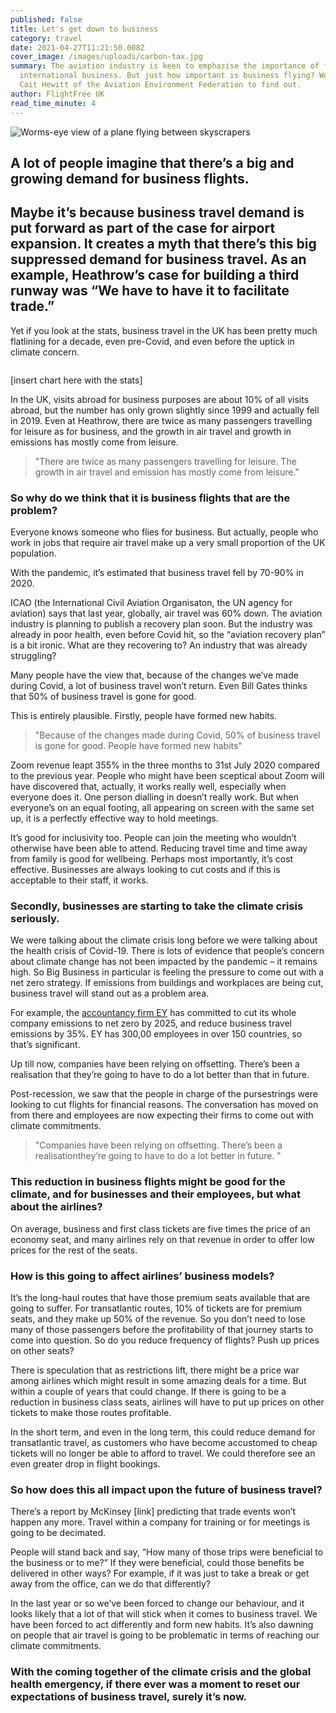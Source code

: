 ```yaml
---
published: false
title: Let's get down to business
category: travel
date: 2021-04-27T11:21:50.008Z
cover_image: /images/uploads/carbon-tax.jpg
summary: The aviation industry is keen to emphasise the importance of flying for
  international business. But just how important is business flying? We talk to
  Cait Hewitt of the Aviation Environment Federation to find out.
author: FlightFree UK
read_time_minute: 4
---
```

![Worms-eye view of a plane flying between skyscrapers](/images/uploads/carbon-tax.jpg)

## A lot of people imagine that there’s a big and growing demand for business flights.

## Maybe it’s because business travel demand is put forward as part of the case for airport expansion. It creates a myth that there’s this big suppressed demand for business travel. As an example, Heathrow’s case for building a third runway was “We have to have it to facilitate trade.” 

Yet if you look at the stats, business travel in the UK has been pretty much flatlining for a decade, even pre-Covid, and even before the uptick in climate concern.

![]()

\[insert chart here with the stats]

In the UK, visits abroad for business purposes are about 10% of all visits abroad, but the number has only grown slightly since 1999 and actually fell in 2019. Even at Heathrow, there are twice as many passengers travelling for leisure as for business, and the growth in air travel and growth in emissions has mostly come from leisure.

> "There are twice as many passengers travelling for leisure. The growth in air travel and emission has mostly come from leisure."

### So why do we think that it is business flights that are the problem?

Everyone knows someone who flies for business. But actually, people who work in jobs that require air travel make up a very small proportion of the UK population. 

With the pandemic, it’s estimated that business travel fell by 70-90% in 2020.

ICAO (the International Civil Aviation Organisaton, the UN agency for aviation) says that last year, globally, air travel was 60% down. The aviation industry is planning to publish a recovery plan soon. But the industry was already in poor health, even before Covid hit, so the “aviation recovery plan” is a bit ironic. What are they recovering to? An industry that was already struggling?

Many people have the view that, because of the changes we’ve made during Covid, a lot of business travel won’t return. Even Bill Gates thinks that 50% of business travel is gone for good. 

This is entirely plausible. Firstly, people have formed new habits. 

> "Because of the changes made during Covid, 50% of business travel is gone for good. People have formed new habits" 

Zoom revenue leapt 355% in the three months to 31st July 2020 compared to the previous year. People who might have been sceptical about Zoom will have discovered that, actually, it works really well, especially when everyone does it. One person dialling in doesn’t really work. But when everyone’s on an equal footing, all appearing on screen with the same set up, it is a perfectly effective way to hold meetings.

It’s good for inclusivity too. People can join the meeting who wouldn’t otherwise have been able to attend. Reducing travel time and time away from family is good for wellbeing. Perhaps most importantly, it’s cost effective. Businesses are always looking to cut costs and if this is acceptable to their staff, it works.

### Secondly, businesses are starting to take the climate crisis seriously.  

We were talking about the climate crisis long before we were talking about the health crisis of Covid-19. There is lots of evidence that people’s concern about climate change has not been impacted by the pandemic – it remains high. So Big Business in particular is feeling the pressure to come out with a net zero strategy. If emissions from buildings and workplaces are being cut, business travel will stand out as a problem area.

For example, the [accountancy firm EY](https://www.ey.com/en_uk/news/2021/01/ey-announces-ambition-to-be-carbon-negative-in-2021) has committed to cut its whole company emissions to net zero by 2025, and reduce business travel emissions by 35%.  EY has 300,00 employees in over 150 countries, so that’s significant. 

Up till now, companies have been relying on offsetting. There’s been a realisation that they’re going to have to do a lot better than that in future. 

Post-recession, we saw that the people in charge of the pursestrings were looking to cut flights for financial reasons. The conversation has moved on from there and employees are now expecting their firms to come out with climate commitments.

> "Companies have been relying on offsetting. There’s been a realisationthey’re going to have to do a lot better in future. "

### This reduction in business flights might be good for the climate, and for businesses and their employees, but what about the airlines?

On average, business and first class tickets are five times the price of an economy seat, and many airlines rely on that revenue in order to offer low prices for the rest of the seats. 

### How is this going to affect airlines’ business models?

It’s the long-haul routes that have those premium seats available that are going to suffer. For transatlantic routes, 10% of tickets are for premium seats, and they make up 50% of the revenue. So you don’t need to lose many of those passengers before the profitability of that journey starts to come into question. So do you reduce frequency of flights? Push up prices on other seats?

There is speculation that as restrictions lift, there might be a price war among airlines which might result in some amazing deals for a time. But within a couple of years that could change. If there is going to be a reduction in business class seats, airlines will have to put up prices on other tickets to make those routes profitable.

In the short term, and even in the long term, this could reduce demand for transatlantic travel, as customers who have become accustomed to cheap tickets will no longer be able to afford to travel. We could therefore see an even greater drop in flight bookings.

### So how does this all impact upon the future of business travel?

There’s a report by McKinsey \[link] predicting that trade events won’t happen any more. Travel within a company for training or for meetings is going to be decimated. 

People will stand back and say, “How many of those trips were beneficial to the business or to me?” If they were beneficial, could those benefits be delivered in other ways?  For example, if it was just to take a break or get away from the office, can we do that differently?

In the last year or so we’ve been forced to change our behaviour, and it looks likely that a lot of that will stick when it comes to business travel. We have been forced to act differently and form new habits. It’s also dawning on people that air travel is going to be problematic in terms of reaching our climate commitments. 

### With the coming together of the climate crisis and the global health emergency, if there ever was a moment to reset our expectations of business travel, surely it’s now.